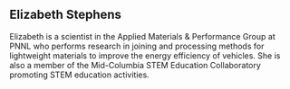## Elizabeth Stephens

Elizabeth is a scientist in the Applied Materials & Performance Group at PNNL who performs research in joining and processing methods for lightweight materials to improve the energy efficiency of vehicles.  She is also a member of the Mid-Columbia STEM Education Collaboratory promoting STEM education activities.